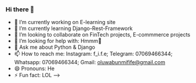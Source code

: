 ### Hi there 👋




- 🔭 I’m currently working on E-learning site
- 🌱 I’m currently learning Django-Rest-Framework
- 👯 I’m looking to collaborate on FinTech projects, E-commmerce projects
- 🤔 I’m looking for help with: Hmmm🤔
- 💬 Ask me about Python & Django
- 📫 How to reach me: Instagram: f_i.f.e; Telegram: 07069466344; Whatsapp: 07069466344; Gmail: oluwabunmifife@gmail.com
- 😄 Pronouns: He
- ⚡ Fun fact: LOL
-->
